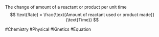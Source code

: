 The change of amount of a reactant or product per unit time
$$
\text{Rate} = \frac{\text{Amount of reactant used or product made}}{\text{Time}}
$$

#Chemistry #Physical #Kinetics #Equation